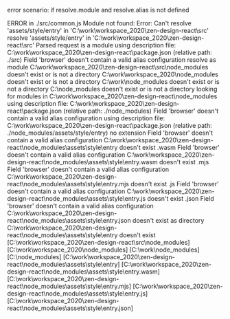 error scenario: if resolve.module and resolve.alias is not defined

ERROR in ./src/common.js
Module not found: Error: Can't resolve 'assets/style/entry' in 'C:\work\workspace_2020\zen-design-react\src'
resolve 'assets/style/entry' in 'C:\work\workspace_2020\zen-design-react\src'
  Parsed request is a module
  using description file: C:\work\workspace_2020\zen-design-react\package.json (relative path: ./src)
    Field 'browser' doesn't contain a valid alias configuration
    resolve as module
      C:\work\workspace_2020\zen-design-react\src\node_modules doesn't exist or is not a directory
      C:\work\workspace_2020\node_modules doesn't exist or is not a directory
      C:\work\node_modules doesn't exist or is not a directory
      C:\node_modules doesn't exist or is not a directory
      looking for modules in C:\work\workspace_2020\zen-design-react\node_modules
        using description file: C:\work\workspace_2020\zen-design-react\package.json (relative path: ./node_modules)
          Field 'browser' doesn't contain a valid alias configuration
          using description file: C:\work\workspace_2020\zen-design-react\package.json (relative path: ./node_modules/assets/style/entry)
            no extension
              Field 'browser' doesn't contain a valid alias configuration
              C:\work\workspace_2020\zen-design-react\node_modules\assets\style\entry doesn't exist
            .wasm
              Field 'browser' doesn't contain a valid alias configuration
              C:\work\workspace_2020\zen-design-react\node_modules\assets\style\entry.wasm doesn't exist
            .mjs
              Field 'browser' doesn't contain a valid alias configuration
              C:\work\workspace_2020\zen-design-react\node_modules\assets\style\entry.mjs doesn't exist
            .js
              Field 'browser' doesn't contain a valid alias configuration
              C:\work\workspace_2020\zen-design-react\node_modules\assets\style\entry.js doesn't exist
            .json
              Field 'browser' doesn't contain a valid alias configuration
              C:\work\workspace_2020\zen-design-react\node_modules\assets\style\entry.json doesn't exist
            as directory
              C:\work\workspace_2020\zen-design-react\node_modules\assets\style\entry doesn't exist
[C:\work\workspace_2020\zen-design-react\src\node_modules]
[C:\work\workspace_2020\node_modules]
[C:\work\node_modules]
[C:\node_modules]
[C:\work\workspace_2020\zen-design-react\node_modules\assets\style\entry]
[C:\work\workspace_2020\zen-design-react\node_modules\assets\style\entry.wasm]
[C:\work\workspace_2020\zen-design-react\node_modules\assets\style\entry.mjs]
[C:\work\workspace_2020\zen-design-react\node_modules\assets\style\entry.js]
[C:\work\workspace_2020\zen-design-react\node_modules\assets\style\entry.json]
